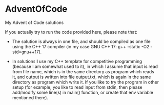 # AdventOfCode
My Advent of Code solutions

If you actually try to run the code provided here, please note that:

- The solution is always in one file, and should be compiled as one file using the C++ 17 compiler (in my case GNU C++ 17: g++ -static -O2 -std=gnu++17).

- In solutions I use my C++ template for competitive programming (because I am somewhat used to it), in which I assume that input is read from file name, which is in the same directory as program which reads it, and output is written into file output.txt, which is again in the same directory as program which write it. If you like to try the program in other setup (for example, you like to read input from stdin, then please add/modify some line(s) in main() function, or create that env variable mentioned there).
